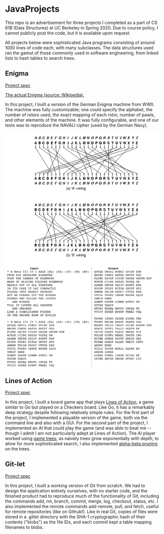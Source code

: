 # JavaProjects

This repo is an advertisement for three projects I completed as a part of CS 61B (Data Structures) at UC Berkeley in Spring 2020. Due to course policy, I cannot publicly post the code, but it is available upon request.

All projects below were sophisticated Java programs consisting of around 1000 lines of code each, with many subclasses. The data structures used ran the gamut of those commonly used in software engineering, from linked lists to hash tables to search trees.

## Enigma

[Project spec](https://inst.eecs.berkeley.edu/~cs61b/sp20/materials/proj/proj1/index.html)

[The actual Enigma (source: Wikipedia).](enigma_wikipedia.jpg)

In this project, I built a version of the German Enigma machine from WWII. The machine was fully customizable; one could specify the alphabet, the number of rotors used, the exact mapping of each rotor, number of pawls, and other elements of the machine. It was fully configurable, and one of our tests was to reproduce the NAVALI cipher (used by the German Navy).

![Sample rotor mapping.](enigma1.png) ![Sample message encoding.](enigma2.png)

## Lines of Action

[Project spec](https://inst.eecs.berkeley.edu/~cs61b/sp20/materials/proj/proj2/index.html)

In this project, I built a board game app that plays [Lines of Action](https://en.wikipedia.org/wiki/Lines_of_Action), a game similar to Go but played on a Checkers board. Like Go, it has a remarkably deep strategy despite following relatively simple rules. For the first part of the project, I implemented a playable version of the game, both via the command line and also with a GUI. For the second part of the project, I implemented an AI that could play the game (and was able to beat me -- though I admit I am not particularly adept at Lines of Action). The AI player worked using [game trees](https://en.wikipedia.org/wiki/Game_tree); as naively trees grow exponentially with depth, to allow for more sophisticated search, I also implemented [alpha-beta pruning](https://en.wikipedia.org/wiki/Alpha%E2%80%93beta_pruning) on the trees.

## Git-let

[Project spec](https://inst.eecs.berkeley.edu/~cs61b/sp20/materials/proj/proj3/index.html)

In this project, I built a working version of Git from scratch. We had to design the application entirely ourselves, with no starter code, and the finished product had to reproduce much of the functionality of Git, including the commands add, rm, branch, commit, merge, log, checkout, status, etc. I also implemented the remote commands add-remote, pull, and fetch, useful for remote repositories (like on Github!). Like in real Git, copies of files were stored in a .gitlet directory with the SHA-1 cryptographic hash of their contents ("blobs") as the file IDs, and each commit kept a table mapping filenames to blobs.
